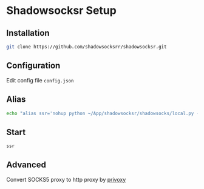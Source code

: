 # Shadowsocksr Setup

## Installation
```bash
git clone https://github.com/shadowsocksrr/shadowsocksr.git
```

## Configuration

Edit config file `config.json`


## Alias

```bash
echo "alias ssr='nohup python ~/App/shadowsocksr/shadowsocks/local.py -c ~/App/shadowsocksr/config.json 2>&1 > /tmp/ssr.log &'" >> ~/.zshrc
```

## Start

```bash
ssr
```

## Advanced

Convert SOCKS5 proxy to http proxy by [privoxy](https://www.privoxy.org/)

